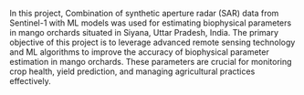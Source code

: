 In this project, Combination of synthetic aperture radar (SAR) data from Sentinel-1 with ML models was used for estimating biophysical parameters in mango orchards situated in Siyana, Uttar Pradesh, India. The primary objective of this project is to leverage advanced remote sensing technology and ML algorithms to improve the accuracy of biophysical parameter estimation in mango orchards. These parameters are crucial for monitoring crop health, yield prediction, and managing agricultural practices effectively.
